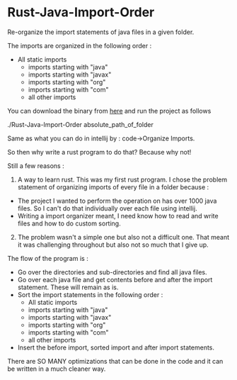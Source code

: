 

# Rust-Java-Import-Order

Re-organize the import statements of java files in a given folder.  

The imports are organized in the following order : 

- All static imports 
	 - imports starting with "java"
	 - imports starting with "javax"
	 - imports starting with "org"
	 - imports starting with "com"
	 - all other imports 


You can download the binary from [here](Rust-Java-Import-Order) and run the project as follows 

./Rust-Java-Import-Order absolute_path_of_folder

Same as what you can do in intellij by : code->Organize Imports.

So then why write a rust program to do that? Because why not!

Still a few reasons :

 1. A way to learn rust. This was my first rust program. I chose the problem statement of organizing imports of every file in a folder because : 

 - The project I wanted to perform the operation on has over 1000 java files. So I can't do that individually over each file using intellij. 
 - Writing a import organizer meant,  I need know how to read and write files and how to do custom sorting. 
 
 2. The problem wasn't a simple one but also not a difficult one. That meant it was challenging throughout but also not so much that I give up.   

The flow of the program is :

 - Go over the directories and sub-directories and find all java files. 
 - Go over each java file and get contents before and after the import statement. These will remain as is. 
 - Sort the import statements in the following order : 
	 - All static imports 
	 - imports starting with "java"
	 - imports starting with "javax"
	 - imports starting with "org"
	 - imports starting with "com"
	 - all other imports
 - Insert the before import, sorted import and after import statements. 

There are SO MANY optimizations that can be done in the code and it can be written in a much cleaner way. 